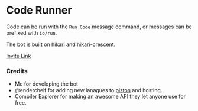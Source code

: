 # Code Runner

Code can be run with the `Run Code` message command, or messages can be prefixed with `io/run`.

The bot is built on [hikari](https://github.com/hikari-py/hikari) and [hikari-crescent](https://github.com/hikari-crescent/hikari-crescent).

[Invite Link](https://discord.com/api/oauth2/authorize?client_id=1073771658906701954&permissions=346176&scope=bot)


### Credits
- Me for developing the bot
- @endercheif for adding new lanagues to [piston](https://github.com/Endercheif/piston) and hosting.
- Compiler Explorer for making an awesome API they let anyone use for free. 
